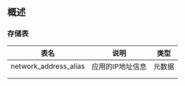## 概述



### 存储表

| 表名                  | 说明             | 类型   |
| --------------------- | ---------------- | ------ |
| network_address_alias | 应用的IP地址信息 | 元数据 |
|                       |                  |        |
|                       |                  |        |

